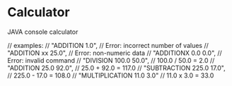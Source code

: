 # Calculator
JAVA console calculator

//    examples:
//    "ADDITION 1.0", // Error: incorrect number of values
//    "ADDITION xx 25.0", // Error: non-numeric data
//    "ADDITIONX 0.0 0.0", // Error: invalid command
//    "DIVISION 100.0 50.0", // 100.0 / 50.0 = 2.0
//    "ADDITION 25.0 92.0", // 25.0 + 92.0 = 117.0
//    "SUBTRACTION 225.0 17.0", // 225.0 - 17.0 = 108.0
//    "MULTIPLICATION 11.0 3.0" // 11.0 x 3.0 = 33.0